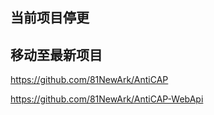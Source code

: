 

## 当前项目停更

## 移动至最新项目

https://github.com/81NewArk/AntiCAP

https://github.com/81NewArk/AntiCAP-WebApi


